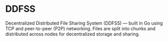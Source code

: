 # DDFSS
Decentralized Distributed File Sharing System (DDFSS) — built in Go using TCP and peer-to-peer (P2P) networking. Files are split into chunks and distributed across nodes for decentralized storage and sharing.
